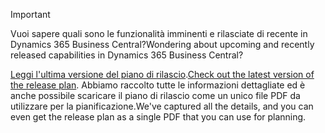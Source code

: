 > [!IMPORTANT]
>
> <span data-ttu-id="35349-101">Vuoi sapere quali sono le funzionalità imminenti e rilasciate di recente in Dynamics 365 Business Central?</span><span class="sxs-lookup"><span data-stu-id="35349-101">Wondering about upcoming and recently released capabilities in Dynamics 365 Business Central?</span></span>
>
> <span data-ttu-id="35349-102">[Leggi l'ultima versione del piano di rilascio](/business-applications-release-notes/April19/dynamics365-business-central/).</span><span class="sxs-lookup"><span data-stu-id="35349-102">[Check out the latest version of the release plan](/business-applications-release-notes/April19/dynamics365-business-central/).</span></span> <span data-ttu-id="35349-103">Abbiamo raccolto tutte le informazioni dettagliate ed è anche possibile scaricare il piano di rilascio come un unico file PDF da utilizzare per la pianificazione.</span><span class="sxs-lookup"><span data-stu-id="35349-103">We've captured all the details, and you can even get the release plan as a single PDF that you can use for planning.</span></span>  
